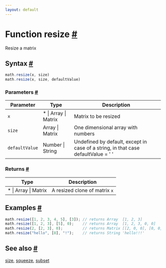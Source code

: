```yaml
---
layout: default
---
```


<h1 id="function-resize">Function resize <a href="#function-resize" title="Permalink">#</a></h1>

Resize a matrix


<h2 id="syntax">Syntax <a href="#syntax" title="Permalink">#</a></h2>

```js
math.resize(x, size)
math.resize(x, size, defaultValue)
```

<h3 id="parameters">Parameters <a href="#parameters" title="Permalink">#</a></h3>

Parameter | Type | Description
--------- | ---- | -----------
`x` | * &#124; Array &#124; Matrix | Matrix to be resized
`size` | Array &#124; Matrix | One dimensional array with numbers
`defaultValue` | Number &#124; String | Undefined by default, except in case of a string, in that case defaultValue = ' '

<h3 id="returns">Returns <a href="#returns" title="Permalink">#</a></h3>

Type | Description
---- | -----------
* &#124; Array &#124; Matrix | A resized clone of matrix `x`


<h2 id="examples">Examples <a href="#examples" title="Permalink">#</a></h2>

```js
math.resize([1, 2, 3, 4, 5], [3]); // returns Array  [1, 2, 3]
math.resize([1, 2, 3], [5], 0);    // returns Array  [1, 2, 3, 0, 0]
math.resize(2, [2, 3], 0);         // returns Matrix [[2, 0, 0], [0, 0, 0]]
math.resize("hello", [8], "!");    // returns String 'hello!!!'
```


<h2 id="see-also">See also <a href="#see-also" title="Permalink">#</a></h2>

[size](size.html),
[squeeze](squeeze.html),
[subset](subset.html)


<!-- Note: This file is automatically generated from source code comments. Changes made in this file will be overridden. -->
